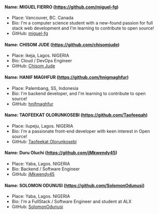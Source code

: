 #### Name: MIGUEL FIERRO (https://github.com/miguel-fg)

- Place: Vancouver, BC. Canada
- Bio: I'm a computer science student with a new-found passion for full stack web development and I'm learning to contribute to open source!
- GitHub: [miguel-fg](https://github.com/miguel-fg)

#### Name: CHISOM JUDE (https://github.com/chisomjude)

- Place: ikeja, Lagos. NIGERIA
- Bio: Cloud / DevOps Engineer
- GitHub: [Chisom Jude](https://github.com/chisomjude)

#### Name: HANIF MAGHFUR (https://github.com/hnigmaghfur)

- Place: Palembang, SS, Indonesia
- Bio: I'm backend developer, and I'm learning to contribute to open source!
- GitHub: [hnifmaghfur](https://github.com/hnigmaghfur)

#### Name: TAOFEEKAT OLORUNKOSEBI (https://github.com/Taofeeqah)
- Place: ilupeju, Lagos. NIGERIA
- Bio: I'm a passionate front-end developer with keen interest in Open source!
- GitHub: [Taofeekat Olorunkosebi](https://github.com/Taofeeqah)


#### Name: Duru Oluchi (https://github.com/jMkwendy45)
- Place: Yaba, Lagos. NIGERIA
- Bio: Backend / Software Engineer
- GitHub: [jMkwendy45](https://github.com/jMkwendy45)

#### Name: SOLOMON ODUNUSI (https://github.com/SolomonOdunusi)
- Place: Yaba, Lagos. NIGERIA
- Bio: I'm a FullStack / Software Engineer and student at ALX
- GitHub: [SolomonOdunusi](https://github.com/SolomonOdunusi)